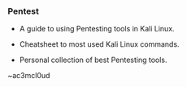 ### Pentest

* A guide to using Pentesting tools in Kali Linux. 

* Cheatsheet to most used Kali Linux commands. 

* Personal collection of best Pentesting tools.   


~ac3mcl0ud
